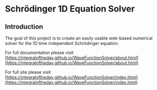 # Schrödinger 1D Equation Solver

## Introduction

The goal of this project is to create an easily usable web-based numerical solver for the 1D time independent Schrödinger equation.

For full documentation please visit [https://integraloftheday.github.io/WaveFunctionSolver/about.html](https://integraloftheday.github.io/WaveFunctionSolver/about.html)

For full site please visit [https://integraloftheday.github.io/WaveFunctionSolver/index.html](https://integraloftheday.github.io/WaveFunctionSolver/index.html)
